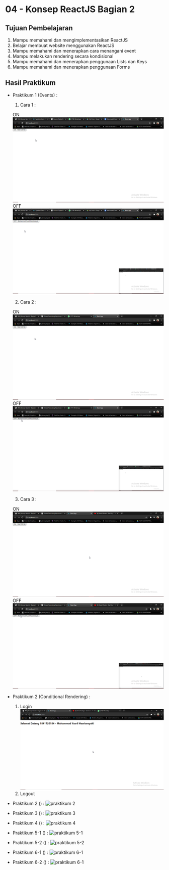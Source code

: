 # 04 - Konsep ReactJS Bagian 2

## Tujuan Pembelajaran

1. Mampu memahami dan mengimplementasikan ReactJS
2. Belajar membuat website menggunakan ReactJS
3. Mampu memahami dan menerapkan cara menangani event
4. Mampu melakukan rendering secara kondisional
5. Mampu memahami dan menerapkan penggunaan Lists dan Keys
6. Mampu memahami dan menerapkan penggunaan Forms


## Hasil Praktikum


* Praktikum 1 (Events) :
    1. Cara 1 :
    
    ON
    ![cara 1 bagian 1](img/praktikum1-cara1-1.png) 
    OFF
    ![cara 1 bagian 2](img/praktikum1-cara1-2.png) 

    2. Cara 2 :
    
    ON
    ![cara 2 bagian 1](img/praktikum1-cara2-1.png) 
    OFF
    ![cara 2 bagian 2](img/praktikum1-cara2-2.png) 
    
    3. Cara 3 :
    
    ON
    ![cara 3 bagian 1](img/praktikum1-cara3-1.png) 
    OFF
    ![cara 3 bagian 2](img/praktikum1-cara3-2.png) 
    

* Praktikum 2 (Conditional Rendering) :
    1. Login
        ![Praktikum 2 login](img/praktikum2-login-condition.png)
    2. Logout

* Praktikum 2 () :
![praktikum 2](img/praktikum2.png) 

* Praktikum 3 () :
![praktikum 3](img/praktikum3.png) 

* Praktikum 4 () :
![praktikum 4](img/praktikum4.png) 

* Praktikum 5-1 () :
![praktikum 5-1](img/praktikum5-1.png) 

* Praktikum 5-2 () :
![praktikum 5-2](img/praktikum5-2.png) 

* Praktikum 6-1 () :
![praktikum 6-1](img/praktikum6-1.png) 

* Praktikum 6-2 () :
![praktikum 6-1](img/praktikum6-2.png) 